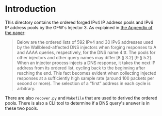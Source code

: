 # Introduction

This directory contains the ordered forged IPv4 IP address pools and IPv6 IP address pools by the GFW's Injector 3. As explained in [the Appendix of the paper](https://gfw.report/publications/ndss25/en/#an-example-ordered-pool-of-fake-ip-address):

> Below are the ordered lists of 592 IPv4 and 30 IPv6 addresses used by the Wallbleed-affected DNS injectors when forging responses to A and AAAA queries, respectively, for the DNS name 4.tt. The pools for other injectors and other query names may differ [8 § 3.2] [9 § 5.2]. When an injector process injects a DNS response, it takes the next IP address from its ordered list, cycling back to the beginning after reaching the end. This fact becomes evident when collecting injected responses at a sufficiently high sample rate (around 100 packets per second or more). The selection of a “first” address in each cycle is arbitrary.

There are also `recover.py` and `Makefile` that are used to derived the ordered pools. There is also a CLI tool to determine if a DNS query's answer is in these two pools.
